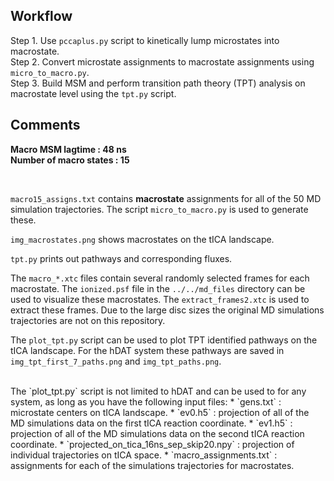 ## Workflow

Step 1. Use `pccaplus.py` script to kinetically lump microstates into macrostate.
</br >
Step 2. Convert microstate assignments to macrostate assignments using `micro_to_macro.py`.
</br >
Step 3. Build MSM and perform transition path theory (TPT) analysis on macrostate level using the `tpt.py` script.

## Comments

**Macro MSM lagtime : 48 ns**
</br >
**Number of macro states : 15**

</br >

`macro15_assigns.txt` contains **macrostate** assignments for all of the 50 MD simulation trajectories. 
The script `micro_to_macro.py` is used to generate these.
</br>

`img_macrostates.png` shows macrostates on the tICA landscape.
</br>

`tpt.py` prints out pathways and corresponding fluxes.
</br>

The `macro_*.xtc` files contain several randomly selected frames for each macrostate. The `ionized.psf` file in the `../../md_files` directory can be used to visualize these macrostates. 
The `extract_frames2.xtc` is used to extract these frames. 
Due to the large disc sizes the original MD simulations trajectories are not on this repository. 
</br>

The `plot_tpt.py` script can be used to plot TPT identified pathways on the tICA landscape. 
For the hDAT system these pathways are saved in `img_tpt_first_7_paths.png` and `img_tpt_paths.png`. 

</br>
The `plot_tpt.py` script is not limited to hDAT and can be used to for any system, as long as you have the following input files:
   * `gens.txt` : microstate centers on tICA landscape.
   * `ev0.h5` : projection of all of the MD simulations data on the first tICA reaction coordinate.
   * `ev1.h5` : projection of all of the MD simulations data on the second tICA reaction coordinate.
   * `projected_on_tica_16ns_sep_skip20.npy` : projection of individual trajectories on tICA space.
   * `macro_assignments.txt` : assignments for each of the simulations trajectories for macrostates. 


